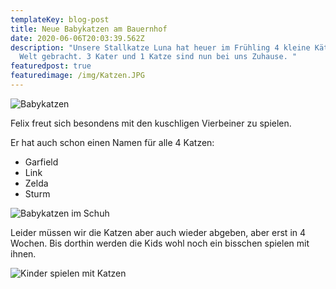 ```yaml
---
templateKey: blog-post
title: Neue Babykatzen am Bauernhof
date: 2020-06-06T20:03:39.562Z
description: "Unsere Stallkatze Luna hat heuer im Frühling 4 kleine Kätzchen zur
  Welt gebracht. 3 Kater und 1 Katze sind nun bei uns Zuhause. "
featuredpost: true
featuredimage: /img/Katzen.JPG
---
```

![Babykatzen](/img/babykatzen.jpg)

Felix freut sich besondens mit den kuschligen Vierbeiner zu spielen.

Er hat auch schon einen Namen für alle 4 Katzen:

* Garfield
* Link
* Zelda
* Sturm

![Babykatzen im Schuh](/img/babykatzen2.jpg "Babykatzen im Schuh")

Leider müssen wir die Katzen aber auch wieder abgeben, aber erst in 4 Wochen. Bis dorthin werden die Kids wohl noch ein bisschen spielen mit ihnen.

![Kinder spielen mit Katzen](/img/Katzen.JPG "Katzenjammer")
